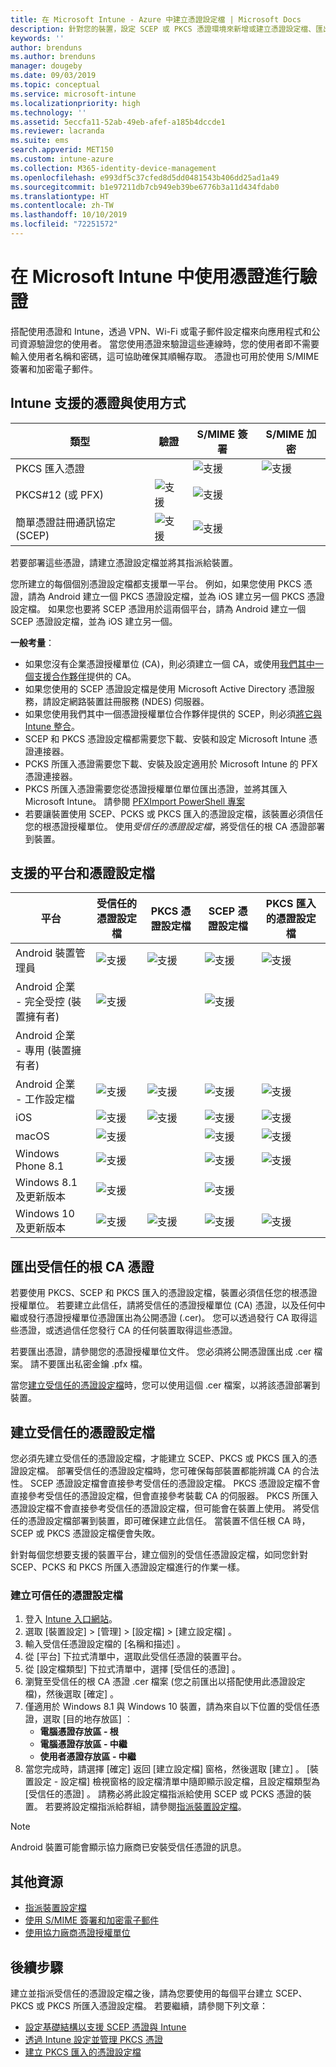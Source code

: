 ```yaml
---
title: 在 Microsoft Intune - Azure 中建立憑證設定檔 | Microsoft Docs
description: 針對您的裝置，設定 SCEP 或 PKCS 憑證環境來新增或建立憑證設定檔、匯出公開憑證、在 Azure 入口網站中建立設定檔，然後將 SCEP 或 PKCS 指派給 Azure 入口網站之 Microsoft Intune 中憑證設定檔
keywords: ''
author: brenduns
ms.author: brenduns
manager: dougeby
ms.date: 09/03/2019
ms.topic: conceptual
ms.service: microsoft-intune
ms.localizationpriority: high
ms.technology: ''
ms.assetid: 5eccfa11-52ab-49eb-afef-a185b4dccde1
ms.reviewer: lacranda
ms.suite: ems
search.appverid: MET150
ms.custom: intune-azure
ms.collection: M365-identity-device-management
ms.openlocfilehash: e993df5c37cfed8d5dd0481543b406dd25ad1a49
ms.sourcegitcommit: b1e97211db7cb949eb39be6776b3a11d434fdab0
ms.translationtype: HT
ms.contentlocale: zh-TW
ms.lasthandoff: 10/10/2019
ms.locfileid: "72251572"
---
```

# <a name="use-certificates-for-authentication-in-microsoft-intune"></a>在 Microsoft Intune 中使用憑證進行驗證  

搭配使用憑證和 Intune，透過 VPN、Wi-Fi 或電子郵件設定檔來向應用程式和公司資源驗證您的使用者。 當您使用憑證來驗證這些連線時，您的使用者即不需要輸入使用者名稱和密碼，這可協助確保其順暢存取。 憑證也可用於使用 S/MIME 簽署和加密電子郵件。

## <a name="intune-supported-certificates-and-usage"></a>Intune 支援的憑證與使用方式
| 類型              | 驗證 | S/MIME 簽署 | S/MIME 加密  |
|--|--|--|--|
| PKCS 匯入憑證 |  | ![支援](./media/certificates-configure/green-check.png) | ![支援](./media/certificates-configure/green-check.png)|
| PKCS#12 (或 PFX)    | ![支援](./media/certificates-configure/green-check.png) | ![支援](./media/certificates-configure/green-check.png) |  |
| 簡單憑證註冊通訊協定 (SCEP)  | ![支援](./media/certificates-configure/green-check.png) | ![支援](./media/certificates-configure/green-check.png) | |

若要部署這些憑證，請建立憑證設定檔並將其指派給裝置。  

您所建立的每個個別憑證設定檔都支援單一平台。 例如，如果您使用 PKCS 憑證，請為 Android 建立一個 PKCS 憑證設定檔，並為 iOS 建立另一個 PKCS 憑證設定檔。 如果您也要將 SCEP 憑證用於這兩個平台，請為 Android 建立一個 SCEP 憑證設定檔，並為 iOS 建立另一個。  

**一般考量**：  
- 如果您沒有企業憑證授權單位 (CA)，則必須建立一個 CA，或使用[我們其中一個支援合作夥伴](certificate-authority-add-scep-overview.md#third-party-certification-authority-partners)提供的 CA。
- 如果您使用的 SCEP 憑證設定檔是使用 Microsoft Active Directory 憑證服務，請設定網路裝置註冊服務 (NDES) 伺服器。
- 如果您使用我們其中一個憑證授權單位合作夥伴提供的 SCEP，則必須[將它與 Intune 整合](certificate-authority-add-scep-overview.md#set-up-third-party-ca-integration)。
- SCEP 和 PKCS 憑證設定檔都需要您下載、安裝和設定 Microsoft Intune 憑證連接器。 
- PCKS 所匯入憑證需要您下載、安裝及設定適用於 Microsoft Intune 的 PFX 憑證連接器。
- PKCS 所匯入憑證需要您從憑證授權單位單位匯出憑證，並將其匯入 Microsoft Intune。 請參閱 [PFXImport PowerShell 專案](https://github.com/Microsoft/Intune-Resource-Access/tree/develop/src/PFXImportPowershell)
- 若要讓裝置使用 SCEP、PCKS 或 PKCS 匯入的憑證設定檔，該裝置必須信任您的根憑證授權單位。 使用*受信任的憑證設定檔*，將受信任的根 CA 憑證部署到裝置。  

## <a name="supported-platforms-and-certificate-profiles"></a>支援的平台和憑證設定檔  
| 平台              | 受信任的憑證設定檔 | PKCS 憑證設定檔 | SCEP 憑證設定檔 | PKCS 匯入的憑證設定檔  |
|--|--|--|--|---|
| Android 裝置管理員 | ![支援](./media/certificates-configure/green-check.png) | ![支援](./media/certificates-configure/green-check.png) | ![支援](./media/certificates-configure/green-check.png)|  ![支援](./media/certificates-configure/green-check.png) |
| Android 企業 <br> - 完全受控 (裝置擁有者)   | ![支援](./media/certificates-configure/green-check.png) |   | ![支援](./media/certificates-configure/green-check.png) |   |
| Android 企業 <br> - 專用 (裝置擁有者)   |  |   |  |   |
| Android 企業 <br> - 工作設定檔    | ![支援](./media/certificates-configure/green-check.png) | ![支援](./media/certificates-configure/green-check.png) | ![支援](./media/certificates-configure/green-check.png) | ![支援](./media/certificates-configure/green-check.png) |
| iOS                   | ![支援](./media/certificates-configure/green-check.png) | ![支援](./media/certificates-configure/green-check.png) | ![支援](./media/certificates-configure/green-check.png) | ![支援](./media/certificates-configure/green-check.png) |
| macOS                 | ![支援](./media/certificates-configure/green-check.png) |   |![支援](./media/certificates-configure/green-check.png)|![支援](./media/certificates-configure/green-check.png)|
| Windows Phone 8.1     |![支援](./media/certificates-configure/green-check.png)  |  | ![支援](./media/certificates-configure/green-check.png)| ![支援](./media/certificates-configure/green-check.png) |
| Windows 8.1 及更新版本 |![支援](./media/certificates-configure/green-check.png)  |  |![支援](./media/certificates-configure/green-check.png) |   |
| Windows 10 及更新版本  | ![支援](./media/certificates-configure/green-check.png) | ![支援](./media/certificates-configure/green-check.png) | ![支援](./media/certificates-configure/green-check.png) | ![支援](./media/certificates-configure/green-check.png) |

## <a name="export-the-trusted-root-ca-certificate"></a>匯出受信任的根 CA 憑證  
若要使用 PKCS、SCEP 和 PKCS 匯入的憑證設定檔，裝置必須信任您的根憑證授權單位。 若要建立此信任，請將受信任的憑證授權單位 (CA) 憑證，以及任何中繼或發行憑證授權單位憑證匯出為公開憑證 (.cer)。 您可以透過發行 CA 取得這些憑證，或透過信任您發行 CA 的任何裝置取得這些憑證。  

若要匯出憑證，請參閱您的憑證授權單位文件。 您必須將公開憑證匯出成 .cer 檔案。  請不要匯出私密金鑰 .pfx 檔。  

當您[建立受信任的憑證設定檔](#create-trusted-certificate-profiles)時，您可以使用這個 .cer 檔案，以將該憑證部署到裝置。  

## <a name="create-trusted-certificate-profiles"></a>建立受信任的憑證設定檔  
您必須先建立受信任的憑證設定檔，才能建立 SCEP、PKCS 或 PKCS 匯入的憑證設定檔。 部署受信任的憑證設定檔時，您可確保每部裝置都能辨識 CA 的合法性。 SCEP 憑證設定檔會直接參考受信任的憑證設定檔。 PKCS 憑證設定檔不會直接參考受信任的憑證設定檔，但會直接參考裝載 CA 的伺服器。 PKCS 所匯入憑證設定檔不會直接參考受信任的憑證設定檔，但可能會在裝置上使用。 將受信任的憑證設定檔部署到裝置，即可確保建立此信任。 當裝置不信任根 CA 時，SCEP 或 PKCS 憑證設定檔便會失敗。  

針對每個您想要支援的裝置平台，建立個別的受信任憑證設定檔，如同您針對 SCEP、PCKS 和 PKCS 所匯入憑證設定檔進行的作業一樣。  


### <a name="to-create-a-trusted-certificate-profile"></a>建立可信任的憑證設定檔  

1. 登入 [Intune 入口網站](https://aka.ms/intuneportal)。  
2. 選取 [裝置設定]   > [管理]   > [設定檔]   > [建立設定檔]  。  
3. 輸入受信任憑證設定檔的 [名稱和描述]  。  
4. 從 [平台]  下拉式清單中，選取此受信任憑證的裝置平台。  
5. 從 [設定檔類型]  下拉式清單中，選擇 [受信任的憑證]  。  
6. 瀏覽至受信任的根 CA 憑證 .cer 檔案 (您之前匯出以搭配使用此憑證設定檔)，然後選取 [確定]  。  
7. 僅適用於 Windows 8.1 與 Windows 10 裝置，請為來自以下位置的受信任憑證，選取 [目的地存放區]  ︰  
   - **電腦憑證存放區 - 根**
   - **電腦憑證存放區 - 中繼**
   - **使用者憑證存放區 - 中繼**
8. 當您完成時，請選擇 [確定]  返回 [建立設定檔]  窗格，然後選取 [建立]  。
[裝置設定 - 設定檔]  檢視窗格的設定檔清單中隨即顯示設定檔，且設定檔類型為 [受信任的憑證]  。  請務必將此設定檔指派給使用 SCEP 或 PCKS 憑證的裝置。 若要將設定檔指派給群組，請參閱[指派裝置設定檔](../configuration/device-profile-assign.md)。

> [!NOTE]  
> Android 裝置可能會顯示協力廠商已安裝受信任憑證的訊息。  

## <a name="additional-resources"></a>其他資源  
- [指派裝置設定檔](../configuration/device-profile-assign.md)  
- [使用 S/MIME 簽署和加密電子郵件](certificates-s-mime-encryption-sign.md)  
- [使用協力廠商憑證授權單位](certificate-authority-add-scep-overview.md)  

## <a name="next-steps"></a>後續步驟  
建立並指派受信任的憑證設定檔之後，請為您要使用的每個平台建立 SCEP、PKCS 或 PKCS 所匯入憑證設定檔。 若要繼續，請參閱下列文章：  
- [設定基礎結構以支援 SCEP 憑證與 Intune](certificates-scep-configure.md)  
- [透過 Intune 設定並管理 PKCS 憑證](certficates-pfx-configure.md)  
- [建立 PKCS 匯入的憑證設定檔](certificates-imported-pfx-configure.md#create-a-pkcs-imported-certificate-profile)  

